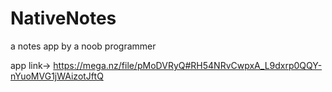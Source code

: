 # NativeNotes
a notes app by a noob programmer

app link-> https://mega.nz/file/pMoDVRyQ#RH54NRvCwpxA_L9dxrp0QQY-nYuoMVG1jWAizotJftQ
